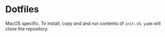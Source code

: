 # Dotfiles

MacOS specific. To install, copy and and run contents of `init.sh`. `yadm` will clone the repository.
